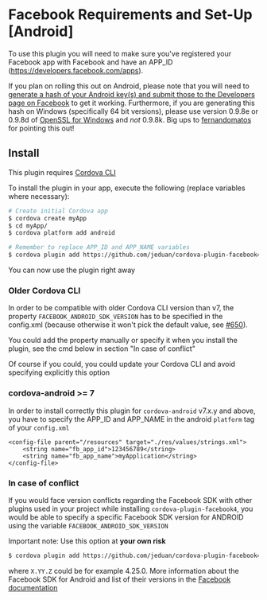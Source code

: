 # Facebook Requirements and Set-Up [Android]

To use this plugin you will need to make sure you've registered your Facebook app with Facebook and have an APP_ID (https://developers.facebook.com/apps).

If you plan on rolling this out on Android, please note that you will need to [generate a hash of your Android key(s) and submit those to the Developers page on Facebook](https://developers.facebook.com/docs/android/getting-started) to get it working. Furthermore, if you are generating this hash on Windows (specifically 64 bit versions), please use version 0.9.8e or 0.9.8d of [OpenSSL for Windows](http://code.google.com/p/openssl-for-windows/downloads/list) and *not* 0.9.8k. Big ups to [fernandomatos](http://github.com/fernandomatos) for pointing this out!

## Install

This plugin requires [Cordova CLI](https://cordova.apache.org/docs/en/5.0.0/guide_cli_index.md.html)

To install the plugin in your app, execute the following (replace variables where necessary):
```sh
# Create initial Cordova app
$ cordova create myApp
$ cd myApp/
$ cordova platform add android

# Remember to replace APP_ID and APP_NAME variables
$ cordova plugin add https://github.com/jeduan/cordova-plugin-facebook4 --save --variable APP_ID="123456789" --variable APP_NAME="myApplication"
```

You can now use the plugin right away

### Older Cordova CLI

In order to be compatible with older Cordova CLI version than v7, the property `FACEBOOK_ANDROID_SDK_VERSION` has to be specified in the config.xml (because otherwise it won't pick the default value, see [#650](https://github.com/jeduan/cordova-plugin-facebook4/issues/650)).

You could add the property manually or specify it when you install the plugin, see the cmd below in section "In case of conflict"

Of course if you could, you could update your Cordova CLI and avoid specifying explicitly this option

### cordova-android >= 7

In order to install correctly this plugin for `cordova-android` v7.x.y and above, you have to specify the APP_ID and APP_NAME in the android `platform` tag of your `config.xml`

    <config-file parent="/resources" target="./res/values/strings.xml">
        <string name="fb_app_id">123456789</string>
        <string name="fb_app_name">myApplication</string>
    </config-file>

### In case of conflict

If you would face version conflicts regarding the Facebook SDK with other plugins used in your project while installing `cordova-plugin-facebook4`, you would be able to specify a specific Facebook SDK version for ANDROID using the variable `FACEBOOK_ANDROID_SDK_VERSION`

Important note: Use this option at **your own risk**

```sh
$ cordova plugin add https://github.com/jeduan/cordova-plugin-facebook4 --save --variable APP_ID="123456789" --variable APP_NAME="myApplication" --variable FACEBOOK_ANDROID_SDK_VERSION="X.YY.Z"
```

where `X.YY.Z` could be for example 4.25.0. More information about the Facebook SDK for Android and list of their versions in the [Facebook documentation](https://developers.facebook.com/docs/android)

